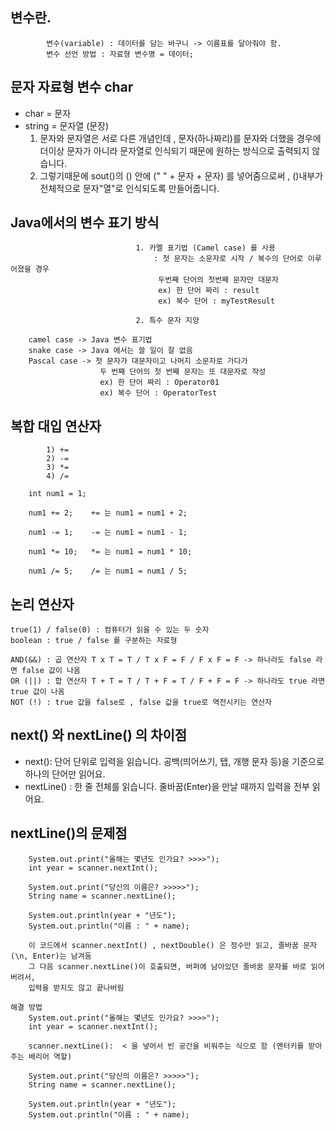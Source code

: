 ## 변수란.
            변수(variable) : 데이터를 담는 바구니 -> 이름표를 달아줘야 함.
            변수 선언 방법 : 자료형 변수명 = 데이터;

## 문자 자료형 변수 char
- char = 문자
- string = 문자열 (문장)
  1. 문자와 문자열은 서로 다른 개념인데 , 문자(하나짜리)를 문자와 더했을 경우에 더이상 문자가 아니라 문자열로 인식되기 때문에
    원하는 방식으로 출력되지 않습니다. 
  2. 그렇기때문에  sout()의 () 안에 (" " + 문자 + 문자) 를 넣어줌으로써 , 
      ()내부가 전체적으로 문자"열"로 인식되도록 만들어줍니다.

## Java에서의 변수 표기 방식
                                1. 카멜 표기법 (Camel case) 를 사용
                                    : 첫 문자는 소문자로 시작 / 복수의 단어로 이루어졌을 경우
                                     두번째 단어의 첫번째 문자만 대문자
                                     ex) 한 단어 짜리 : result
                                     ex) 복수 단어 : myTestResult

                                2. 특수 문자 지양 

        camel case -> Java 변수 표기법
        snake case -> Java 에서는 쓸 일이 잘 없음
        Pascal case -> 첫 문자가 대문자이고 나머지 소문자로 가다가
                        두 번째 단어의 첫 번째 문자는 또 대문자로 작성
                        ex) 한 단어 짜리 : Operator01
                        ex) 복수 단어 : OperatorTest


##  복합 대입 연산자
            1) +=
            2) -=
            3) *=
            4) /=
     
        int num1 = 1;
     
        num1 += 2;    += 는 num1 = num1 + 2;
       
        num1 -= 1;    -= 는 num1 = num1 - 1;
        
        num1 *= 10;   *= 는 num1 = num1 * 10;
       
        num1 /= 5;    /= 는 num1 = num1 / 5;
       
## 논리 연산자
    true(1) / false(0) : 컴퓨터가 읽을 수 있는 두 숫자
    boolean : true / false 를 구분하는 자료형

    AND(&&) : 곱 연산자 T x T = T / T x F = F / F x F = F -> 하나라도 false 라면 false 값이 나옴
    OR (||) : 합 연산자 T + T = T / T + F = T / F + F = F -> 하나라도 true 라면 true 값이 나옴
    NOT (!) : true 값을 false로 , false 값을 true로 역전시키는 연산자

## next() 와 nextLine() 의 차이점
- next(): 단어 단위로 입력을 읽습니다. 공백(띄어쓰기, 탭, 개행 문자 등)을 기준으로 하나의 단어만 읽어요.
- nextLine() : 한 줄 전체를 읽습니다. 줄바꿈(Enter)을 만날 때까지 입력을 전부 읽어요.

## nextLine()의 문제점
        System.out.print("올해는 몇년도 인가요? >>>>");
        int year = scanner.nextInt();

        System.out.print("당신의 이름은? >>>>>");
        String name = scanner.nextLine();

        System.out.println(year + "년도");
        System.out.println("이름 : " + name);
        
        이 코드에서 scanner.nextInt() , nextDouble() 은 정수만 읽고, 줄바꿈 문자(\n, Enter)는 남겨둠
        그 다음 scanner.nextLine()이 호출되면, 버퍼에 남아있던 줄바꿈 문자를 바로 읽어버려서, 
        입력을 받지도 않고 끝나버림
        
    해결 방법
        System.out.print("올해는 몇년도 인가요? >>>>");
        int year = scanner.nextInt();

        scanner.nextLine():  < 을 넣어서 빈 공간을 비워주는 식으로 함 (엔터키를 받아주는 배리어 역할)

        System.out.print("당신의 이름은? >>>>>");
        String name = scanner.nextLine();

        System.out.println(year + "년도");
        System.out.println("이름 : " + name);      